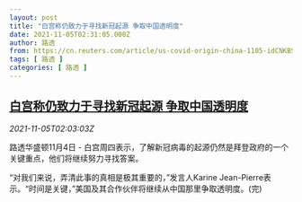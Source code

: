 ```yaml
---
layout: post
title: "白宫称仍致力于寻找新冠起源 争取中国透明度"
date: 2021-11-05T02:31:05.000Z
author: 路透
from: https://cn.reuters.com/article/us-covid-origin-china-1105-idCNKBS2HQ04N
tags: [ 路透 ]
categories: [ 路透 ]
---
```

<!--1636079465000-->
[白宫称仍致力于寻找新冠起源 争取中国透明度](https://cn.reuters.com/article/us-covid-origin-china-1105-idCNKBS2HQ04N)
------

<div>
<div><i>2021-11-05T02:03:03Z</i></div><p>路透华盛顿11月4日 - 白宫周四表示，了解新冠病毒的起源仍然是拜登政府的一个关键重点，他们将继续努力寻找答案。</p><p>“对我们来说，弄清此事的真相是极其重要的，”发言人Karine Jean-Pierre表示。“时间是关键，”美国及其合作伙伴将继续从中国那里争取透明度。(完)</p>
</div>
